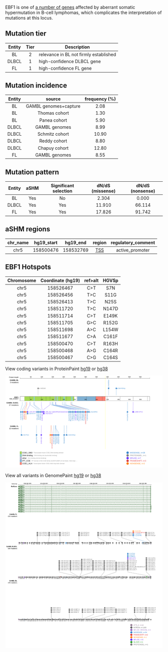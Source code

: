 EBF1 is one of [a number of genes](https://github.com/morinlab/LLMPP/wiki/ashm) affected by aberrant somatic hypermutation in B-cell lymphomas, which complicates the interpretation of mutations at this locus.

## Mutation tier

|Entity|Tier|Description                           |
|:------:|:----:|--------------------------------------|
|BL    |2   |relevance in BL not firmly established|
|DLBCL |1   |high-confidence DLBCL gene            |
|FL    |1   |high-confidence FL gene               |
## Mutation incidence

|Entity|source               |frequency (%)|
|:------:|:---------------------:|:-------------:|
|BL    |GAMBL genomes+capture| 2.08        |
|BL    |Thomas cohort        | 1.30        |
|BL    |Panea cohort         | 5.90        |
|DLBCL |GAMBL genomes        | 8.99        |
|DLBCL |Schmitz cohort       |10.90        |
|DLBCL |Reddy cohort         | 8.80        |
|DLBCL |Chapuy cohort        |12.80        |
|FL    |GAMBL genomes        | 8.55        |

## Mutation pattern

|Entity|aSHM|Significant selection|dN/dS (missense)|dN/dS (nonsense)|
|:------:|:----:|:---------------------:|:----------------:|:----------------:|
|BL    |Yes |No                   | 2.304          | 0.000          |
|DLBCL |Yes |Yes                  |11.910          |66.114          |
|FL    |Yes |Yes                  |17.826          |91.742          |

## aSHM regions

|chr_name|hg19_start|hg19_end |region                                                                                     |regulatory_comment|
|:--------:|:----------:|:---------:|:-------------------------------------------------------------------------------------------:|:------------------:|
|chr5    |158500476 |158532769|[TSS](https://genome.ucsc.edu/s/rdmorin/GAMBL%20hg19?position=chr5%3A158500476%2D158532769)|active_promoter   |



 ## EBF1 Hotspots

| Chromosome |Coordinate (hg19) | ref>alt | HGVSp | 
 | :---:| :---: | :--: | :---: |
| chr5 | 158526467 | C>T | S7N |
| chr5 | 158526456 | T>C | S11G |
| chr5 | 158526413 | T>C | N25S |
| chr5 | 158511720 | T>C | N147D |
| chr5 | 158511714 | C>T | E149K |
| chr5 | 158511705 | G>C | R152G |
| chr5 | 158511698 | A>C | L154W |
| chr5 | 158511677 | C>A | C161F |
| chr5 | 158500470 | C>T | R163H |
| chr5 | 158500468 | A>G | C164R |
| chr5 | 158500467 | C>G | C164S |

View coding variants in ProteinPaint [hg19](https://www.bcgsc.ca/downloads/morinlab/GAMBL/test/genes/EBF1_protein.html)  or [hg38](https://www.bcgsc.ca/downloads/morinlab/GAMBL/test/genes/EBF1_protein_hg38.html)

![image](images/proteinpaint/EBF1_NM_024007.svg)

View all variants in GenomePaint [hg19](https://www.bcgsc.ca/downloads/morinlab/GAMBL/test/genes/EBF1.html)  or [hg38](https://www.bcgsc.ca/downloads/morinlab/GAMBL/test/genes/EBF1_hg38.html)

![image](images/proteinpaint/EBF1.svg)
